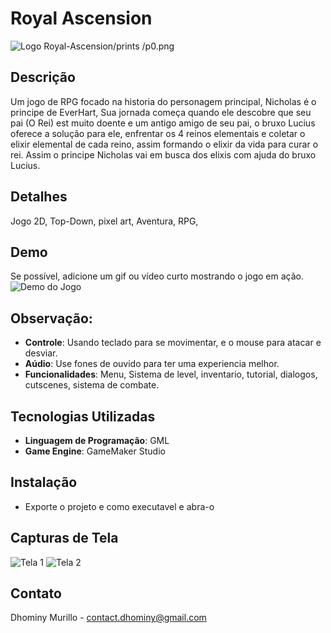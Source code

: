 # Royal Ascension

![Logo](Royal-Ascension/prints/p0.png)
Royal-Ascension/prints
/p0.png


## Descrição
Um jogo de RPG focado na historia do personagem principal, Nicholas é o principe de EverHart, Sua jornada começa quando ele descobre que seu pai (O Rei) est muito doente e um antigo amigo de seu pai, o bruxo Lucius oferece a solução para ele, enfrentar os 4 reinos elementais e coletar o elixir elemental de cada reino, assim formando o elixir da vida para curar o rei. Assim o principe Nicholas vai em busca dos elixis com ajuda do bruxo Lucius.

## Detalhes
Jogo 2D, Top-Down, pixel art, Aventura, RPG, 

## Demo
Se possível, adicione um gif ou vídeo curto mostrando o jogo em ação.
![Demo do Jogo](caminho/para/demo.gif)

## Observação:
- **Controle**: Usando teclado para se movimentar, e o mouse para atacar e desviar.
- **Aúdio**: Use fones de ouvido para ter uma experiencia melhor.
- **Funcionalidades**: Menu, Sistema de level, inventario, tutorial, dialogos, cutscenes, sistema de combate.

## Tecnologias Utilizadas
- **Linguagem de Programação**: GML
- **Game Engine**: GameMaker Studio

## Instalação
- Exporte o projeto e como executavel e abra-o

## Capturas de Tela
![Tela 1](caminho/para/tela1.png)
![Tela 2](caminho/para/tela2.png)

## Contato
Dhominy Murillo - contact.dhominy@gmail.com
